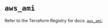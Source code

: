 # `aws_ami`

Refer to the Terraform Registry for docs: [`aws_ami`](https://registry.terraform.io/providers/hashicorp/aws/5.37.0/docs/resources/ami).
